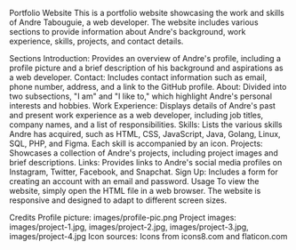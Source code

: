 Portfolio Website
This is a portfolio website showcasing the work and skills of Andre Tabouguie, a web developer. The website includes various sections to provide information about Andre's background, work experience, skills, projects, and contact details.

Sections
Introduction: Provides an overview of Andre's profile, including a profile picture and a brief description of his background and aspirations as a web developer.
Contact: Includes contact information such as email, phone number, address, and a link to the GitHub profile.
About: Divided into two subsections, "I am" and "I like to," which highlight Andre's personal interests and hobbies.
Work Experience: Displays details of Andre's past and present work experience as a web developer, including job titles, company names, and a list of responsibilities.
Skills: Lists the various skills Andre has acquired, such as HTML, CSS, JavaScript, Java, Golang, Linux, SQL, PHP, and Figma. Each skill is accompanied by an icon.
Projects: Showcases a collection of Andre's projects, including project images and brief descriptions.
Links: Provides links to Andre's social media profiles on Instagram, Twitter, Facebook, and Snapchat.
Sign Up: Includes a form for creating an account with an email and password.
Usage
To view the website, simply open the HTML file in a web browser. The website is responsive and designed to adapt to different screen sizes.

Credits
Profile picture: images/profile-pic.png
Project images: images/project-1.jpg, images/project-2.jpg, images/project-3.jpg, images/project-4.jpg
Icon sources: Icons from icons8.com and flaticon.com
